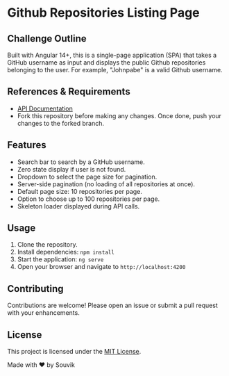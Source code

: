 # Github Repositories Listing Page

## Challenge Outline
Built with Angular 14+, this is a single-page application (SPA) that takes a GitHub username as input and displays the public Github repositories belonging to the user. For example, "Johnpabe" is a valid Github username.

## References & Requirements
- [API Documentation](https://docs.github.com/en/rest/reference)
- Fork this repository before making any changes. Once done, push your changes to the forked branch.

## Features
- Search bar to search by a GitHub username.
- Zero state display if user is not found.
- Dropdown to select the page size for pagination.
- Server-side pagination (no loading of all repositories at once).
- Default page size: 10 repositories per page.
- Option to choose up to 100 repositories per page.
- Skeleton loader displayed during API calls.

## Usage
1. Clone the repository.
2. Install dependencies: `npm install`
3. Start the application: `ng serve`
4. Open your browser and navigate to `http://localhost:4200`

## Contributing
Contributions are welcome! Please open an issue or submit a pull request with your enhancements.

## License
This project is licensed under the [MIT License](LICENSE).

Made with ❤️ by Souvik
